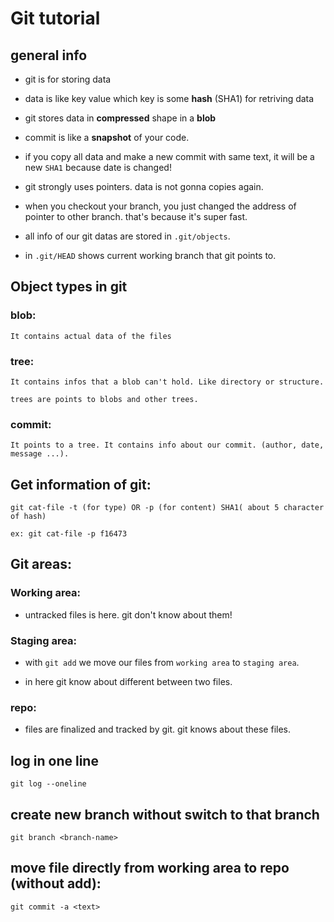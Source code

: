 # Git tutorial

## general info

- git is for storing data

- data is like key value which key is some **hash** (SHA1) for retriving data

- git stores data in **compressed** shape in a **blob**

- commit is like a **snapshot** of your code.

- if you copy all data and make a new commit with same text, it will be a new `SHA1` because date is changed!

- git strongly uses pointers. data is not gonna copies again.

- when you checkout your branch, you just changed the address of pointer to other branch. that's because it's super fast.

- all info of our git datas are stored in `.git/objects`.

- in `.git/HEAD` shows current working branch that git points to.



## Object types in git

### blob:

```
It contains actual data of the files
```

### tree:

```
It contains infos that a blob can't hold. Like directory or structure.

trees are points to blobs and other trees.
```

### commit:

```
It points to a tree. It contains info about our commit. (author, date, message ...).
```

## Get information of git:

```
git cat-file -t (for type) OR -p (for content) SHA1( about 5 character of hash)

ex: git cat-file -p f16473
```

## Git areas:

### Working area:

- untracked files is here. git don't know about them!

### Staging area:

- with `git add` we move our files from `working area` to `staging area`.

- in here git know about different between two files.

### repo:

- files are finalized and tracked by git. git knows about these files.

## log in one line

```
git log --oneline
```

## create new branch without switch to that branch

```
git branch <branch-name>
```

## move file directly from working area to repo (without add):

```
git commit -a <text>
```
